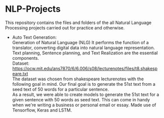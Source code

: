 # NLP-Projects
This repository contains the files and folders of the  all Natural Language Processing projects carried out for practice and otherwise.

- Auto Text Generation:<br>
Generation of Natural Language (NLG) It performs the function of a translator, converting digital data into natural language representation. Text planning, Sentence planning, and Text Realization are the essential components.<br>
Dataset: https://ocw.mit.edu/ans7870/6/6.006/s08/lecturenotes/files/t8.shakespeare.txt <br>
The dataset was chosen from shakespeare lecturenotes with the following goal in mind. Our final goal is to generate the 51st text from a seed text of 50 words for a particular sentence.<br>
As a result, we were able to create models to generate the 51st text for a given sentence with 50 words as seed text.
This can come in handy when we're writing a business or personal email or essay. Made use of Tensorflow, Keras and LSTM.
